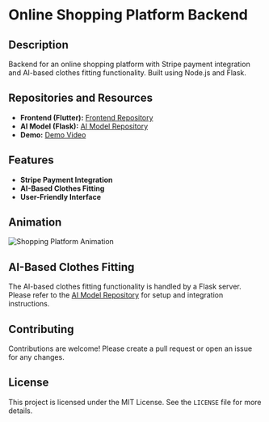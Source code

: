 # Online Shopping Platform Backend

## Description

Backend for an online shopping platform with Stripe payment integration and AI-based clothes fitting functionality. Built using Node.js and Flask.

## Repositories and Resources

- **Frontend (Flutter):** [Frontend Repository](https://github.com/Ayarabee/colona)
- **AI Model (Flask):** [AI Model Repository](https://colab.research.google.com/drive/1JqE4vwMICaZeuLIlWJQlZa336gPGaz7a?usp=sharing)
- **Demo:** [Demo Video](https://drive.google.com/file/d/1JiRYmUDbR8eixc7EdSTHorHB37DjfLlb/view?usp=sharing)

## Features

- **Stripe Payment Integration**
- **AI-Based Clothes Fitting**
- **User-Friendly Interface**

## Animation

![Shopping Platform Animation](https://media.giphy.com/media/26ufdipQqU2lhNA4g/giphy.gif)

## AI-Based Clothes Fitting

The AI-based clothes fitting functionality is handled by a Flask server. Please refer to the [AI Model Repository](https://colab.research.google.com/drive/1JqE4vwMICaZeuLIlWJQlZa336gPGaz7a?usp=sharing) for setup and integration instructions.

## Contributing

Contributions are welcome! Please create a pull request or open an issue for any changes.

## License

This project is licensed under the MIT License. See the `LICENSE` file for more details.
